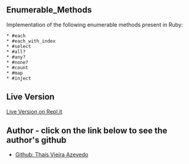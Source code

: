 ## Enumerable_Methods

Implementation of the following enumerable methods present in Ruby:

    * #each
    * #each_with_index
    * #select
    * #all?
    * #any?
    * #none?
    * #count
    * #map
    * #inject

## Live Version

<a href="#">Live Version on Repl.it</a>

## Author - click on the link below to see the author's github

* <a href="https://github.com/thsvr"> Github: Thaís Vieira Azevedo</a>